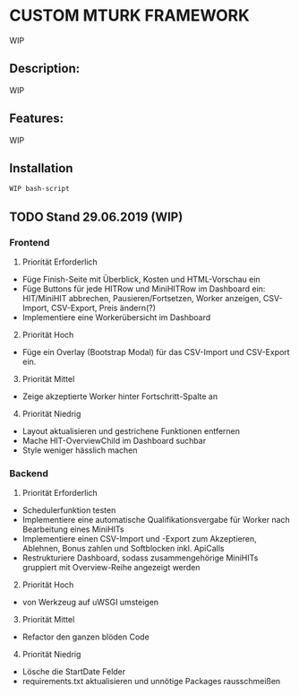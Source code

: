 # CUSTOM MTURK FRAMEWORK

WIP

## Description:

WIP

## Features:

WIP

## Installation

```bash
WIP bash-script
```

## TODO Stand 29.06.2019 (WIP)

### Frontend
 1. Priorität Erforderlich 
  * Füge Finish-Seite mit Überblick, Kosten und HTML-Vorschau ein
  * Füge Buttons für jede HITRow und MiniHITRow im Dashboard ein: HIT/MiniHIT abbrechen, Pausieren/Fortsetzen, Worker anzeigen, CSV-Import, CSV-Export, Preis ändern(?)
  * Implementiere eine Workerübersicht im Dashboard
 2. Priorität Hoch 
  * Füge ein Overlay (Bootstrap Modal) für das CSV-Import und CSV-Export ein.
 3. Priorität Mittel
  * Zeige akzeptierte Worker hinter Fortschritt-Spalte an
 4. Priorität Niedrig 
  * Layout aktualisieren und gestrichene Funktionen entfernen
  * Mache HIT-OverviewChild im Dashboard suchbar
  * Style weniger hässlich machen
 

### Backend
 1. Priorität Erforderlich 
  * Schedulerfunktion testen
  * Implementiere eine automatische Qualifikationsvergabe für Worker nach Bearbeitung eines MiniHITs
  * Implementiere einen CSV-Import und -Export zum Akzeptieren, Ablehnen, Bonus zahlen und Softblocken inkl. ApiCalls
  * Restrukturiere Dashboard, sodass zusammengehörige MiniHITs gruppiert mit Overview-Reihe angezeigt werden
 2. Priorität Hoch
  * von Werkzeug auf uWSGI umsteigen
 3. Priorität Mittel
  * Refactor den ganzen blöden Code
 4. Priorität Niedrig
  * Lösche die StartDate Felder
  * requirements.txt aktualisieren und unnötige Packages rausschmeißen